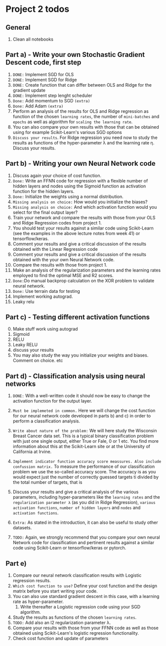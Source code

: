 # Project 2 todos

## General
1. Clean all notebooks 
## Part a) - Write your own Stochastic Gradient Descent code, first step
1. ```DONE:``` Implement SGD for OLS <br>
2. ```DONE:``` Implement SGD for Ridge <br>
3. ```DONE:``` Create function that can differ between OLS and Ridge for the gradient update <br>
4. ```DONE:``` Implement step lenght scheduler <br>
5. ```Done:``` Add momentum to SGD ```(extra)``` <br>
6. ```Done:``` Add Adam ```(extra)``` <br>
7. Perform an analysis of the results for OLS and Ridge regression as function of the chosen ```learning rates```, the number of ```mini-batches``` and ```epochs``` as well as algorithm for ```scaling the learning rate```. <br> 
8. You can also compare your own results with those that can be obtained using for example Scikit-Learn's various SGD options <br>
9. ```Discuss your results```. For Ridge regression you need now to study the results as functions of the hyper-parameter λ and the learning rate η. Discuss your results.


## Part b) - Writing your own Neural Network code
1. Discuss again your choice of cost function.
2. ```Done:``` Write an FFNN code for regression with a flexible number of hidden layers and nodes using the Sigmoid function as activation function for the hidden layers. 
3. ```Done:``` Initialize the weights using a normal distribution. 
4. ```Missing analysis on choice:``` How would you initialize the biases? 
5. ```Missing analysis on choice:``` And which activation function would you select for the final output layer?
6. Train your network and compare the results with those from your OLS and Ridge Regression codes from project 1.
7. You should test your results against a similar code using Scikit-Learn (see the examples in the above lecture notes from week 41) or tensorflow/keras.
8. Comment your results and give a critical discussion of the results obtained with the Linear Regression code 
9. Comment your results and give a critical discussion of the results obtained with the your own Neural Network code.
10. Compare the results with those from project 1. 
11. Make an analysis of the regularization parameters and the learning rates employed to find the optimal MSE and R2 scores.
12. ```Done:```Do manual backprop calculation on the XOR problem to validate neural network. 
13. ```Done:``` Use terrain data for testing
14. Implement working autograd.
15. Leaky relu


## Part c) - Testing different activation functions
0. Make stuff work using autograd
1. Sigmoid
2. RELU
3. Leaky RELU
4. discuss your results
5. You may also study the way you initialize your weights and biases. Comment on choice. etc


## Part d) - Classification analysis using neural networks
1. ```DONE:``` With a well-written code it should now be easy to change the activation function for the output layer.
2. ```Must be implemeted in common.``` Here we will change the cost function for our neural network code developed in parts b) and c) in order to perform a classification analysis.
3. ```Write about nature of the problem:``` We will here study the Wisconsin Breast Cancer data set. This is a typical binary classification problem with just one single output, either True or Fale, 0 or 1 etc. You find more information about this at the Scikit-Learn site or at the University of California at Irvine.
4. ```Implement indicator function accuracy score meassures. Also include confussion matrix.``` To measure the performance of our classification problem we use the so-called accuracy score. The accuracy is as you would expect just the number of correctly guessed targets ti divided by the total number of targets, that is 


5. Discuss your results and give a critical analysis of the various parameters, including hyper-parameters like the ```learning rates``` and the ```regularization parameter λ``` (as you did in Ridge Regression), ```various activation functions```, ```number of hidden layers``` and ```nodes``` and ```activation functions```.

6. ```Extra:``` As stated in the introduction, it can also be useful to study other datasets.

7. ```TODO:``` Again, we strongly recommend that you compare your own neural Network code for classification and pertinent results against a similar code using Scikit-Learn or tensorflow/keras or pytorch.



## Part e)
1. Compare our neural network classification results with Logistic regression results. 
2. ```Which cost function to use?``` Define your cost function and the design matrix before you start writing your code. 
3. You can also use standard gradient descent in this case, with a learning rate as hyper-parameter. 
    1. Write thereafter a Logistic regression code using your SGD algorithm. 
5. Study the results as functions of the chosen ```learning rates```. 
6. ```TODO:``` Add also an l2 regularization parameter λ. 
7. Compare your results with those from your FFNN code as well as those obtained using Scikit-Learn's logistic regression functionality.
8. Check cost function and update of parameters